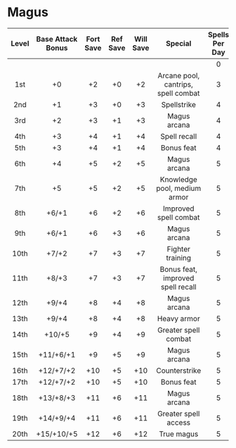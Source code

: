 # Magus
| Level | Base Attack Bonus | Fort Save | Ref Save | Will Save |               Special               | Spells Per Day |     |     |     |     |     |     |     |
|:-----:|:-----------------:|:---------:|:--------:|:---------:|:-----------------------------------:|:--------------:|:---:|:---:|:---:|:---:|:---:|:---:|:---:|
|       |                   |           |          |           |                                     |        0       | 1st | 2nd | 3rd | 4th | 5th | 6th | 6th |
|  1st  |         +0        |     +2    |    +0    |     +2    | Arcane pool, cantrips, spell combat |        3       |  1  |  -  |  -  |  -  |  -  |  -  |  -  |
|  2nd  |         +1        |     +3    |    +0    |     +3    |             Spellstrike             |        4       |  2  |  -  |  -  |  -  |  -  |  -  |  -  |
|  3rd  |         +2        |     +3    |    +1    |     +3    |             Magus arcana            |        4       |  3  |  -  |  -  |  -  |  -  |  -  |  -  |
|  4th  |         +3        |     +4    |    +1    |     +4    |             Spell recall            |        4       |  3  |  1  |  -  |  -  |  -  |  -  |  -  |
|  5th  |         +3        |     +4    |    +1    |     +4    |              Bonus feat             |        4       |  4  |  2  |  -  |  -  |  -  |  -  |  -  |
|  6th  |         +4        |     +5    |    +2    |     +5    |             Magus arcana            |        5       |  4  |  3  |  -  |  -  |  -  |  -  |  -  |
|  7th  |         +5        |     +5    |    +2    |     +5    |     Knowledge pool, medium armor    |        5       |  4  |  3  |  1  |  -  |  -  |  -  |  -  |
|  8th  |       +6/+1       |     +6    |    +2    |     +6    |        Improved spell combat        |        5       |  4  |  4  |  2  |  -  |  -  |  -  |  -  |
|  9th  |       +6/+1       |     +6    |    +3    |     +6    |             Magus arcana            |        5       |  5  |  4  |  3  |  -  |  -  |  -  |  -  |
|  10th |       +7/+2       |     +7    |    +3    |     +7    |           Fighter training          |        5       |  5  |  4  |  3  |  1  |  -  |  -  |  -  |
|  11th |       +8/+3       |     +7    |    +3    |     +7    |  Bonus feat, improved spell recall  |        5       |  5  |  4  |  4  |  2  |  -  |  -  |  -  |
|  12th |       +9/+4       |     +8    |    +4    |     +8    |             Magus arcana            |        5       |  5  |  5  |  4  |  3  |  -  |  -  |  -  |
|  13th |       +9/+4       |     +8    |    +4    |     +8    |             Heavy armor             |        5       |  5  |  5  |  4  |  3  |  1  |  -  |  -  |
|  14th |       +10/+5      |     +9    |    +4    |     +9    |         Greater spell combat        |        5       |  5  |  5  |  4  |  4  |  2  |  -  |  -  |
|  15th |     +11/+6/+1     |     +9    |    +5    |     +9    |             Magus arcana            |        5       |  5  |  5  |  5  |  4  |  3  |  -  |  -  |
|  16th |     +12/+7/+2     |    +10    |    +5    |    +10    |            Counterstrike            |        5       |  5  |  5  |  5  |  4  |  3  |  1  |  1  |
|  17th |     +12/+7/+2     |    +10    |    +5    |    +10    |              Bonus feat             |        5       |  5  |  5  |  5  |  4  |  4  |  2  |  2  |
|  18th |     +13/+8/+3     |    +11    |    +6    |    +11    |             Magus arcana            |        5       |  5  |  5  |  5  |  5  |  4  |  3  |  3  |
|  19th |     +14/+9/+4     |    +11    |    +6    |    +11    |         Greater spell access        |        5       |  5  |  5  |  5  |  5  |  5  |  4  |  4  |
|  20th |     +15/+10/+5    |    +12    |    +6    |    +12    |              True magus             |        5       |  5  |  5  |  5  |  5  |  5  |  5  |  5  |